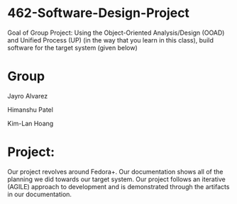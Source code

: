 # 462-Software-Design-Project
Goal of Group Project: Using the Object-Oriented Analysis/Design (OOAD) and Unified Process (UP) (in the way that you learn in this class), build software for the target system (given below)

# Group 
Jayro Alvarez

Himanshu Patel

Kim-Lan Hoang

# Project: 
Our project revolves around Fedora+. Our documentation shows all of the planning we did towards our target system. Our project follows an iterative (AGILE) approach to development and is demonstrated through the artifacts in our documentation.
